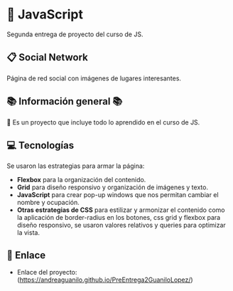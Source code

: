 # :open_file_folder: JavaScript

Segunda entrega de proyecto del curso de JS.

## :clipboard: Social Network

Página de red social con imágenes de lugares interesantes.

## :books: Información general :books: 

:rocket: Es un proyecto que incluye todo lo aprendido en el curso de JS. 

## :computer: Tecnologías

Se usaron las estrategias para armar la página:

* **Flexbox** para la organización del contenido.
* **Grid** para diseño responsivo y organización de imágenes y texto.
* **JavaScript** para crear pop-up windows que nos permitan cambiar el nombre y ocupación.
* **Otras estrategias de CSS** para estilizar y armonizar el contenido como la aplicación de border-radius en los botones, css grid y flexbox para diseño responsivo, se usaron valores relativos y queries para optimizar la vista.

## :bookmark_tabs: Enlace

* Enlace del proyecto: (https://andreaguanilo.github.io/PreEntrega2GuaniloLopez/)
